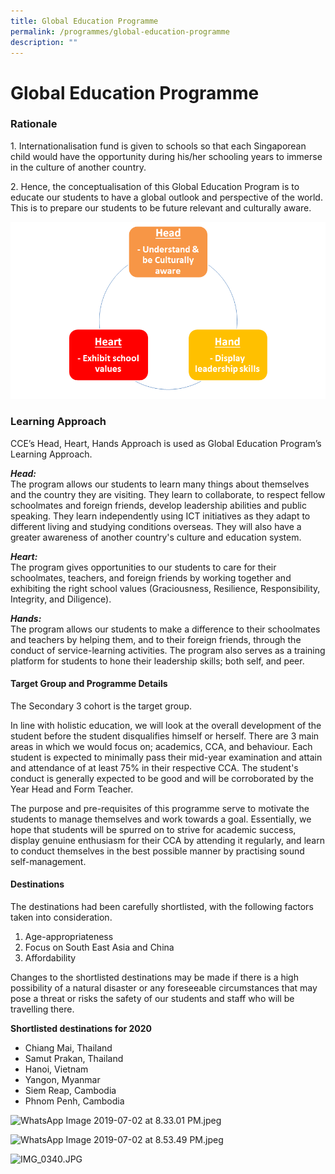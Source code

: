 ```yaml
---
title: Global Education Programme
permalink: /programmes/global-education-programme
description: ""
---
```

# **Global Education Programme**

### Rationale

1\. Internationalisation fund is given to schools so that each Singaporean child would have the opportunity during his/her schooling years to immerse in the culture of another country.    
  
2\. Hence, the conceptualisation of this Global Education Program is to educate our students to have a global outlook and perspective of the world. This is to prepare our students to be future relevant and culturally aware.  
  
![](/images/image.png)

### Learning Approach

CCE’s Head, Heart, Hands Approach is used as Global Education Program’s Learning Approach.  

**_Head:_**  
The program allows our students to learn many things about themselves and the country they are visiting. They learn to collaborate, to respect fellow schoolmates and foreign friends, develop leadership abilities and public speaking. They learn independently using ICT initiatives as they adapt to different living and studying conditions overseas. They will also have a greater awareness of another country's culture and education system.

**_Heart:_**      
The program gives opportunities to our students to care for their schoolmates, teachers, and foreign friends by working together and exhibiting the right school values (Graciousness, Resilience, Responsibility, Integrity, and Diligence).  

**_Hands:_**     
The program allows our students to make a difference to their schoolmates and teachers by helping them, and to their foreign friends, through the conduct of service-learning activities. The program also serves as a training platform for students to hone their leadership skills; both self, and peer.

  

#### Target Group and Programme Details

The Secondary 3 cohort is the target group.  
  
In line with holistic education, we will look at the overall development of the student before the student disqualifies himself or herself. There are 3 main areas in which we would focus on; academics, CCA, and behaviour. Each student is expected to minimally pass their mid-year examination and attain and attendance of at least 75% in their respective CCA. The student's conduct is generally expected to be good and will be corroborated by the Year Head and Form Teacher.  
  
The purpose and pre-requisites of this programme serve to motivate the students to manage themselves and work towards a goal. Essentially, we hope that students will be spurred on to strive for academic success, display genuine enthusiasm for their CCA by attending it regularly, and learn to conduct themselves in the best possible manner by practising sound self-management.  
  

#### Destinations

  
The destinations had been carefully shortlisted, with the following factors taken into consideration.  
  

1.  Age-appropriateness
2.  Focus on South East Asia and China
3.  Affordability

  

Changes to the shortlisted destinations may be made if there is a high possibility of a natural disaster or any foreseeable circumstances that may pose a threat or risks the safety of our students and staff who will be travelling there.

  

**Shortlisted destinations for 2020**

  

*   Chiang Mai, Thailand
*   Samut Prakan, Thailand
*   Hanoi, Vietnam
*   Yangon, Myanmar
*   Siem Reap, Cambodia
*   Phnom Penh, Cambodia

![WhatsApp Image 2019-07-02 at 8.33.01 PM.jpeg](https://springfieldsec.moe.edu.sg/qql/slot/u171/2020/GEP/WhatsApp%20Image%202019-07-02%20at%208.33.01%20PM.jpeg)

  
![WhatsApp Image 2019-07-02 at 8.53.49 PM.jpeg](https://springfieldsec.moe.edu.sg/qql/slot/u171/2020/GEP/WhatsApp%20Image%202019-07-02%20at%208.53.49%20PM.jpeg)  

![IMG_0340.JPG](https://springfieldsec.moe.edu.sg/qql/slot/u171/2020/GEP/IMG_0340.JPG)